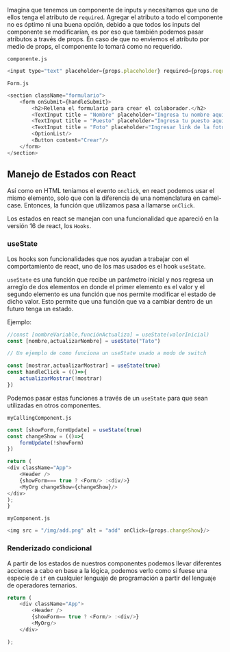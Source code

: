 Imagina que tenemos un componente de inputs y necesitamos que uno de ellos tenga el atributo de `required`. Agregar el atributo a todo el componente no es óptimo ni una buena opción, debido a que todos los inputs del componente se modificarían, es por eso que también podemos pasar atributos a través de props. En caso de que no enviemos el atributo por medio de props, el componente lo tomará como no requerido.

`componente.js`

```javascript
<input type="text" placeholder={props.placeholder} required={props.required}/>
```

`Form.js`

```javascript
<section className="formulario">
	<form onSubmit={handleSubmit}>
		<h2>Rellena el formulario para crear el colaborador.</h2>
		<TextInput title = "Nombre" placeholder="Ingresa tu nombre aquí" required={true}/>
		<TextInput title = "Puesto" placeholder="Ingresa tu puesto aquí"/>
		<TextInput title = "Foto" placeholder="Ingresar link de la foto"/>
		<OptionList/>
		<Button content="Crear"/>
	</form>
</section>
```

## Manejo de Estados con React

Así como en HTML teníamos el evento `onclick`, en react podemos usar el mismo elemento, solo que con la diferencia de una nomenclatura en camel-case. Entonces, la función que utilizamos pasa a llamarse `onClick`.

Los estados en react se manejan con una funcionalidad que apareció en la versión 16 de react, los `Hooks`. 


### useState
Los hooks son funcionalidades que nos ayudan a trabajar con el comportamiento de react, uno de los mas usados es el hook `useState`.

`useState` es una función que recibe un parámetro inicial y nos regresa un arreglo de dos elementos en donde el primer elemento es el valor y el segundo elemento es una función que nos permite modificar el estado de dicho valor. Esto permite que una función que va a cambiar dentro de un futuro tenga un estado.

Ejemplo:

```javascript
//const [nombreVariable,funciónActualiza] = useState(valorInicial)
const [nombre,actualizarNombre] = useState("Tato")

// Un ejemplo de como funciona un useState usado a modo de switch

const [mostrar,actualizarMostrar] = useState(true)
const handleClick = (()=>{
	actualizarMostrar(!mostrar)
})
```


Podemos pasar estas funciones a través de un `useState` para que sean utilizadas en otros componentes.

`myCallingComponent.js`

```javascript
const [showForm,formUpdate] = useState(true)
const changeShow = (()=>{
	formUpdate(!showForm)
})

return (
<div className="App">
	<Header />
	{showForm=== true ? <Form/> :<div/>}
	<MyOrg changeShow={changeShow}/>
</div>
);
}
```

`myComponent.js`

```javascript
<img src = "/img/add.png" alt = "add" onClick={props.changeShow}/>
```


### Renderizado condicional

A partir de los estados de nuestros componentes podemos llevar diferentes acciones a cabo en base a la lógica, podemos verlo como si fuese una especie de `if` en cualquier lenguaje de programación a partir del lenguaje de operadores ternarios.

```js
return (
	<div className="App">
		<Header />
		{showForm== true ? <Form/> :<div/>}
		<MyOrg/>
	</div>

);
```